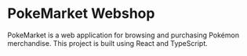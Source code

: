 # PokeMarket Webshop

PokeMarket is a web application for browsing and purchasing Pokémon merchandise. This project is built using React and TypeScript.
